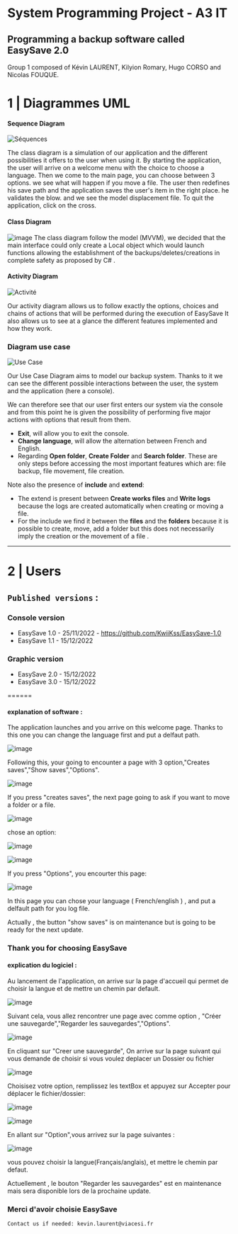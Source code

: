 # System Programming Project - A3 IT

## Programming a backup software called EasySave 2.0

Group 1 composed of Kévin LAURENT, Kilyion Romary, Hugo CORSO and Nicolas FOUQUE.



# 1 | Diagrammes UML

#### Sequence Diagram
![Séquences](https://s3.us-west-2.amazonaws.com/secure.notion-static.com/f05d425f-3468-4bcc-a42e-e24ac300e84c/Untitled.png?X-Amz-Algorithm=AWS4-HMAC-SHA256&X-Amz-Content-Sha256=UNSIGNED-PAYLOAD&X-Amz-Credential=AKIAT73L2G45EIPT3X45%2F20221125%2Fus-west-2%2Fs3%2Faws4_request&X-Amz-Date=20221125T161450Z&X-Amz-Expires=86400&X-Amz-Signature=218537648a2f17960ede228a112be06812210d7dbb88c59b8eec667fb5bf88e9&X-Amz-SignedHeaders=host&response-content-disposition=filename%3D%22Untitled.png%22&x-id=GetObject)

The class diagram is a simulation of our application and the different possibilities it offers to the user when using it.
By starting the application, the user will arrive on a welcome menu with the choice to choose a language. Then we come to the main page, you can choose between 3 options. we see what will happen if you move a file. The user then redefines his save path and the application saves the user's item in the right place.
he validates the blow.
and we see the model displacement file.
To quit the application, click on the cross.

#### Class Diagram

![image](https://user-images.githubusercontent.com/93579262/207011393-99c927bc-bf3d-4450-ac8d-036ae32fd88f.png)
The class diagram follow the model (MVVM), we decided that the main interface could only create a Local object which would launch functions allowing the establishment of the backups/deletes/creations in complete safety as proposed by C# .

#### Activity Diagram

![Activité](https://s3.us-west-2.amazonaws.com/secure.notion-static.com/01eb167e-7fbe-4786-b94a-8050f508d5ba/Diagramme_Dactivit_Projet_2_Final_%282%29.png?X-Amz-Algorithm=AWS4-HMAC-SHA256&X-Amz-Content-Sha256=UNSIGNED-PAYLOAD&X-Amz-Credential=AKIAT73L2G45EIPT3X45%2F20221125%2Fus-west-2%2Fs3%2Faws4_request&X-Amz-Date=20221125T162132Z&X-Amz-Expires=86400&X-Amz-Signature=e9bb9954c5173d42c06c10ea1f2fa200739e87244f551a8336a69c4f58fcc286&X-Amz-SignedHeaders=host&response-content-disposition=filename%3D%22Diagramme%2520D%27activit%25C3%25A9%2520Projet%25202%2520Final%2520%282%29.png%22&x-id=GetObject)

Our activity diagram allows us to follow exactly the options, choices and chains of actions that will be performed during the execution of EasySave
It also allows us to see at a glance the different features implemented and how they work.

### Diagram use case

![Use Case](https://user-images.githubusercontent.com/93580066/204036895-2816ec8a-f39b-498b-aaa7-f4346605f201.png)

Our Use Case Diagram aims to model our backup system. Thanks to it we can see the different possible interactions between the user, the system and the application (here a console).

We can therefore see that our user first enters our system via the console and from this point he is given the possibility of performing five major actions with options that result from them.

- **Exit**, will allow you to exit the console.
- **Change language**, will allow the alternation between French and English.
- Regarding **Open folder**, **Create Folder** and **Search folder**. These are only steps before accessing the most important features which are: file backup, file movement, file creation.

Note also the presence of **include** and **extend**:

- The extend is present between **Create works files** and **Write logs** because the logs are created automatically when creating or moving a file.
- For the include we find it between the **files** and the **folders** because it is possible to create, move, add a folder but this does not necessarily imply the creation or the movement of a file .

***
# 2 | Users

## `Published versions` :

### Console version
* EasySave 1.0 - 25/11/2022 - https://github.com/KwiiKss/EasySave-1.0
* EasySave 1.1 - 15/12/2022

### Graphic version
* EasySave 2.0 - 15/12/2022
* EasySave 3.0 - 15/12/2022

======
#### explanation of software :
The application launches and you arrive on this welcome page. Thanks to this one you can change the language first and put a delfaut path.

![image](https://user-images.githubusercontent.com/93579262/206855001-3960816d-462c-45e6-9840-50665a5e838e.png)

Following this, your going to encounter a page with 3 option,"Creates saves","Show saves","Options".

![image](https://user-images.githubusercontent.com/93579262/206676133-6059f12f-76e7-454a-918f-ddd57d842beb.png)

If you press "creates saves", the next page going to ask if you want to move a folder or a file.

![image](https://user-images.githubusercontent.com/93579262/206678374-ed2d500a-8949-4e2e-ae32-4c924c17f597.png)

chose an option:

![image](https://user-images.githubusercontent.com/93579262/206678452-d3aa02a5-f4e4-4e7f-a5aa-7c6cfdcb3f98.png)

![image](https://user-images.githubusercontent.com/93579262/206678504-458b4c27-8d26-4f01-86bd-00a8fa455821.png)

If you press "Options", you encourter this page:

![image](https://user-images.githubusercontent.com/93579262/206679006-c3183db8-f39a-440c-9496-e6be1883148a.png)

In this page you can chose your language ( French/english ) , and put a delfault path for you log file.

Actually , the button "show saves" is on maintenance but is going to be ready for the next update.

### Thank you for choosing EasySave

#### explication du logiciel :
Au lancement de l'application, on arrive sur la page d'accueil qui permet de choisir la langue et de mettre un chemin par default. 

![image](https://user-images.githubusercontent.com/93579262/206855004-7a6bd046-58bd-48b3-a274-7d3db6e40bc6.png)

Suivant cela, vous allez rencontrer une page avec comme option , "Créer une sauvegarde","Regarder les sauvegardes","Options".

![image](https://user-images.githubusercontent.com/93579262/206681582-1d8c2c21-7a79-4f38-9b58-3adda1b71239.png)

En cliquant sur "Creer une sauvegarde", On arrive sur la page suivant qui vous demande de choisir si vous voulez deplacer un Dossier ou fichier

![image](https://user-images.githubusercontent.com/93579262/206681829-c1c3aaa7-a691-4183-b79b-93fbe0c90225.png)

Choisisez votre option, remplissez les textBox et appuyez sur Accepter pour déplacer le fichier/dossier:

![image](https://user-images.githubusercontent.com/93579262/206682290-ade357ce-799e-4fd6-90c2-f5a548c1d3d6.png)

![image](https://user-images.githubusercontent.com/93579262/206682332-73fc215c-401d-49e5-902b-c7f8e36a3330.png)

En allant sur "Option",vous arrivez sur la page suivantes :

![image](https://user-images.githubusercontent.com/93579262/206679006-c3183db8-f39a-440c-9496-e6be1883148a.png)

vous pouvez choisir la langue(Français/anglais), et mettre le chemin par defaut.

Actuellement , le bouton "Regarder les sauvegardes" est en maintenance mais sera disponible lors de la prochaine update.

### Merci d'avoir choisie EasySave

`Contact us if needed: kevin.laurent@viacesi.fr`
